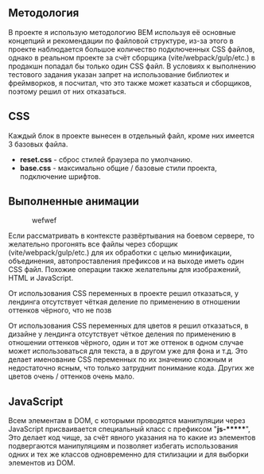 <h2>Методология</h2>

<p>В проекте я использую методологию BEM используя её основные концепций и рекомендации по файловой структуре, из-за этого в проекте наблюдается большое количество подключенных CSS файлов, однако в реальном проекте за счёт сборщика (vite/webpack/gulp/etc.) в продакшн попадал бы только один CSS файл. В условиях к выполнению тестового задания указан запрет на использование библиотек и фреймворков, я посчитал, что это также может казаться и сборщиков, поэтому решил от них отказаться.</p>

<h2>CSS</h2>

<p>Каждый блок в проекте вынесен в отдельный файл, кроме них имеется 3 базовых файла.</p>

<ul>
<li><b>reset.css</b> - сброс стилей браузера по умолчанию.</li>
<li><b>base.css</b> - максимально общие / базовые стили проекта, подключение шрифтов.</li>
</ul>

<h2>Выполненные анимации</h2>

<ul>
<ol>wefwef</ol>
</ul>

<p>Если рассматривать в контексте развёртывания на боевом сервере, то желательно прогонять все файлы через сборщик (vite/webpack/gulp/etc.) для их обработки с целью минификации, объединения, автопроставления префиксов и на выходе иметь один CSS файл. Похожие операции также желательны для изображений, HTML и JavaScript.</p>

<p>От использования CSS переменных в проекте решил отказаться, у лендинга отсутствует чёткая деление по применению в отношении оттенков чёрного,
что не позв

<p>От использования CSS переменных для цветов я решил отказаться, в дизайне у лендинга отсутствует чёткое деления по применению в отношении оттенков чёрного, один и тот же оттенок в одном случае может использоваться для текста, а в другом уже для фона и т.д. Это делает именование CSS переменных по их значению сложным и недостаточно ясным, что только затруднит понимание кода. Других же цветов очень / оттенков очень мало.</p>

<h2>JavaScript</h2>

<p>Всем элементам в DOM, с которыми проводятся манипуляции через JavaScript присваивается специальный класс с префиксом "<b>js-*****</b>",
Это делает код чище, за счёт явного указания на то какие из элементов подвергаются манипуляциям и позволяет избегать использования одних и тех же классов одновременно для стилизации и для выборки элементов из DOM.</p>
